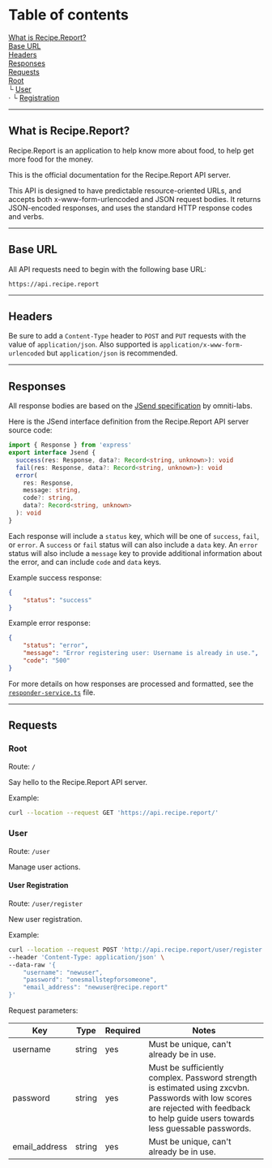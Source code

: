 # Table of contents  

[What is Recipe.Report?](#what-is-recipe-report)  
[Base URL](#base-url)  
[Headers](#headers)  
[Responses](#responses)  
[Requests](#requests)  
[Root](#requests-root)  
└ [User](#requests-user)  
· └ [Registration](#requests-user-registration)  

---  

<a id="what-is-recipe-report"></a>
## What is Recipe.Report?  

Recipe.Report is an application to help know more about food, to help get more food for the money.  

This is the official documentation for the Recipe.Report API server.  

This API is designed to have predictable resource-oriented URLs, and accepts both x-www-form-urlencoded and JSON request bodies. It returns JSON-encoded responses, and uses the standard HTTP response codes and verbs.  

---  

<a id="base-url"></a>
## Base URL  

All API requests need to begin with the following base URL:  

```
https://api.recipe.report
```

---  

<a id="headers"></a>
## Headers  

Be sure to add a `Content-Type` header to `POST` and `PUT` requests with the value of `application/json`. Also supported is `application/x-www-form-urlencoded` but `application/json` is recommended.  

---  

<a id="responses"></a>
## Responses  

All response bodies are based on the [JSend specification](https://github.com/omniti-labs/jsend) by omniti-labs.  

Here is the JSend interface definition from the Recipe.Report API server source code:  

```ts
import { Response } from 'express'
export interface Jsend {
  success(res: Response, data?: Record<string, unknown>): void
  fail(res: Response, data?: Record<string, unknown>): void
  error(
    res: Response,
    message: string,
    code?: string,
    data?: Record<string, unknown>
  ): void
}
```

Each response will include a `status` key, which will be one of `success`, `fail`, or `error`. A `success` or `fail` status will can also include a `data` key. An `error` status will also include a `message` key to provide additional information about the error, and can include `code` and `data` keys.  

Example success response:  

```json
{
    "status": "success"
}
```

Example error response:  

```json
{
    "status": "error",
    "message": "Error registering user: Username is already in use.",
    "code": "500"
}
```

For more details on how responses are processed and formatted, see the [`responder-service.ts`](modules/services_responder_service.html) file.  

---  

<a id="requests"></a>
## Requests  

<a href="requests-root"></a>
### Root  

Route: `/`  

Say hello to the Recipe.Report API server.  

Example:  

```bash
curl --location --request GET 'https://api.recipe.report/'
```

<a href="requests-user"></a>
### User  

Route: `/user`  

Manage user actions.  

<a href="requests-user-registration"></a>
#### User Registration  

Route: `/user/register`  

New user registration.  

Example:   

```bash
curl --location --request POST 'http://api.recipe.report/user/register' \
--header 'Content-Type: application/json' \
--data-raw '{
    "username": "newuser",
    "password": "onesmallstepforsomeone",
    "email_address": "newuser@recipe.report"
}'
```

Request parameters:  

Key|Type|Required|Notes
--|--|--|--
username|string|yes|Must be unique, can't already be in use.
password|string|yes|Must be sufficiently complex. Password strength is estimated using zxcvbn. Passwords with low scores are rejected with feedback to help guide users towards less guessable passwords.
email_address|string|yes|Must be unique, can't already be in use.
